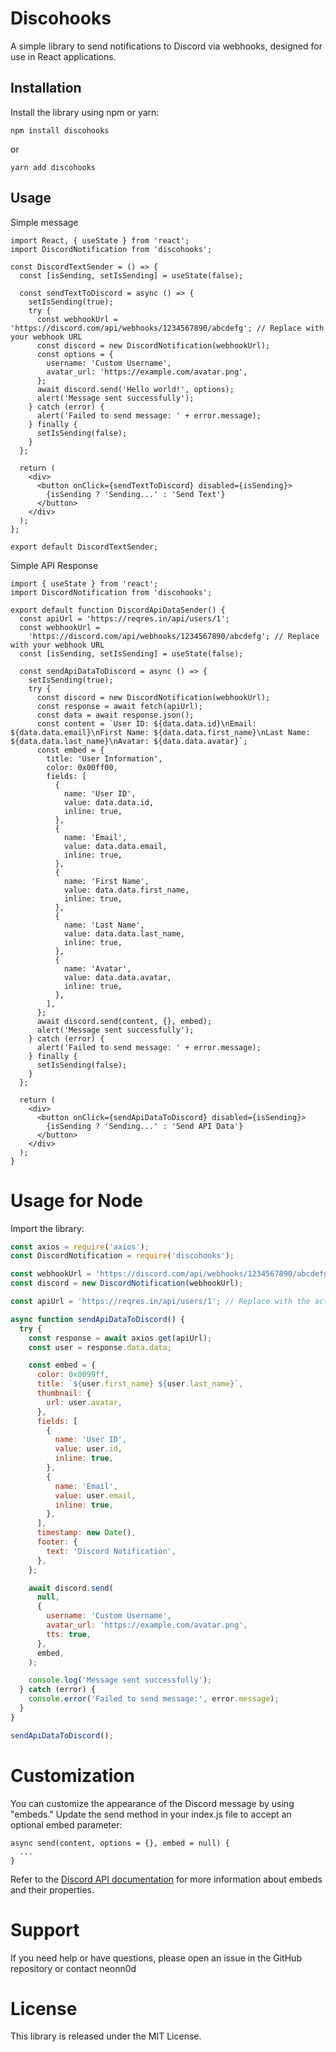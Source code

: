 # Discohooks

A simple library to send notifications to Discord via webhooks, designed for use in React applications.

## Installation

Install the library using npm or yarn:

```
npm install discohooks
```

or

```
yarn add discohooks
```

## Usage

Simple message

```
import React, { useState } from 'react';
import DiscordNotification from 'discohooks';

const DiscordTextSender = () => {
  const [isSending, setIsSending] = useState(false);

  const sendTextToDiscord = async () => {
    setIsSending(true);
    try {
      const webhookUrl = 'https://discord.com/api/webhooks/1234567890/abcdefg'; // Replace with your webhook URL
      const discord = new DiscordNotification(webhookUrl);
      const options = {
        username: 'Custom Username',
        avatar_url: 'https://example.com/avatar.png',
      };
      await discord.send('Hello world!', options);
      alert('Message sent successfully');
    } catch (error) {
      alert('Failed to send message: ' + error.message);
    } finally {
      setIsSending(false);
    }
  };

  return (
    <div>
      <button onClick={sendTextToDiscord} disabled={isSending}>
        {isSending ? 'Sending...' : 'Send Text'}
      </button>
    </div>
  );
};

export default DiscordTextSender;
```

Simple API Response

```
import { useState } from 'react';
import DiscordNotification from 'discohooks';

export default function DiscordApiDataSender() {
  const apiUrl = 'https://reqres.in/api/users/1';
  const webhookUrl =
    'https://discord.com/api/webhooks/1234567890/abcdefg'; // Replace with your webhook URL
  const [isSending, setIsSending] = useState(false);

  const sendApiDataToDiscord = async () => {
    setIsSending(true);
    try {
      const discord = new DiscordNotification(webhookUrl);
      const response = await fetch(apiUrl);
      const data = await response.json();
      const content = `User ID: ${data.data.id}\nEmail: ${data.data.email}\nFirst Name: ${data.data.first_name}\nLast Name: ${data.data.last_name}\nAvatar: ${data.data.avatar}`;
      const embed = {
        title: 'User Information',
        color: 0x00ff00,
        fields: [
          {
            name: 'User ID',
            value: data.data.id,
            inline: true,
          },
          {
            name: 'Email',
            value: data.data.email,
            inline: true,
          },
          {
            name: 'First Name',
            value: data.data.first_name,
            inline: true,
          },
          {
            name: 'Last Name',
            value: data.data.last_name,
            inline: true,
          },
          {
            name: 'Avatar',
            value: data.data.avatar,
            inline: true,
          },
        ],
      };
      await discord.send(content, {}, embed);
      alert('Message sent successfully');
    } catch (error) {
      alert('Failed to send message: ' + error.message);
    } finally {
      setIsSending(false);
    }
  };

  return (
    <div>
      <button onClick={sendApiDataToDiscord} disabled={isSending}>
        {isSending ? 'Sending...' : 'Send API Data'}
      </button>
    </div>
  );
}
```

# Usage for Node

Import the library:

```javascript
const axios = require('axios');
const DiscordNotification = require('discohooks');

const webhookUrl = 'https://discord.com/api/webhooks/1234567890/abcdefg'; // Replace with your webhook
const discord = new DiscordNotification(webhookUrl);

const apiUrl = 'https://reqres.in/api/users/1'; // Replace with the actual API URL

async function sendApiDataToDiscord() {
  try {
    const response = await axios.get(apiUrl);
    const user = response.data.data;

    const embed = {
      color: 0x0099ff,
      title: `${user.first_name} ${user.last_name}`,
      thumbnail: {
        url: user.avatar,
      },
      fields: [
        {
          name: 'User ID',
          value: user.id,
          inline: true,
        },
        {
          name: 'Email',
          value: user.email,
          inline: true,
        },
      ],
      timestamp: new Date(),
      footer: {
        text: 'Discord Notification',
      },
    };

    await discord.send(
      null,
      {
        username: 'Custom Username',
        avatar_url: 'https://example.com/avatar.png',
        tts: true,
      },
      embed,
    );

    console.log('Message sent successfully');
  } catch (error) {
    console.error('Failed to send message:', error.message);
  }
}

sendApiDataToDiscord();
```

# Customization

You can customize the appearance of the Discord message by using "embeds." Update the send method in your index.js file to accept an optional embed parameter:

```
async send(content, options = {}, embed = null) {
  ...
}
```

Refer to the [Discord API documentation](https://discord.com/developers/docs/resources/channel#embed-object) for more information about embeds and their properties.

# Support

If you need help or have questions, please open an issue in the GitHub repository or contact neonn0d

# License

This library is released under the MIT License.
